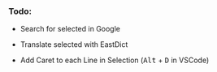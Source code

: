 ### Todo:

- Search for selected in Google

- Translate selected with EastDict

- Add Caret to each Line in Selection (<kbd>Alt</kbd> + <kbd>D</kbd> in VSCode)